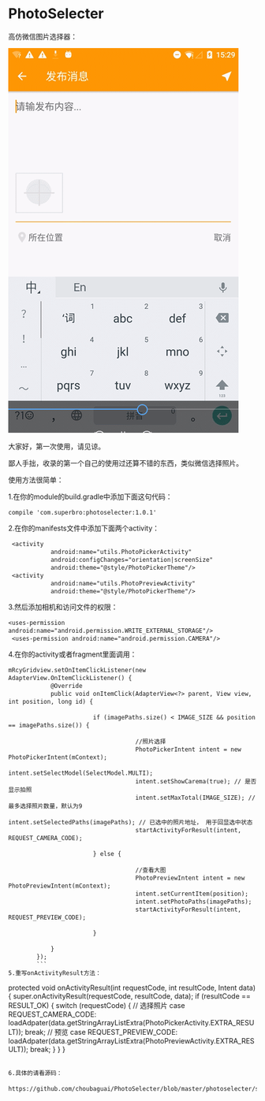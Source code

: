 # PhotoSelecter
高仿微信图片选择器：

![image](https://github.com/choubaguai/PhotoSelecter/blob/master/GIF.gif ) 

大家好，第一次使用，请见谅。


鄙人手拙，收录的第一个自己的使用过还算不错的东西，类似微信选择照片。


使用方法很简单：


1.在你的module的build.gradle中添加下面这句代码：
```
compile 'com.superbro:photoselecter:1.0.1'
```
2.在你的manifests文件中添加下面两个activity：

```
 <activity
            android:name="utils.PhotoPickerActivity"
            android:configChanges="orientation|screenSize"
            android:theme="@style/PhotoPickerTheme"/>
 <activity
            android:name="utils.PhotoPreviewActivity"
            android:theme="@style/PhotoPickerTheme"/>
```            
3.然后添加相机和访问文件的权限：
```
<uses-permission android:name="android.permission.WRITE_EXTERNAL_STORAGE"/>
 <uses-permission android:name="android.permission.CAMERA"/>
``` 
4.在你的activity或者fragment里面调用：
```
mRcyGridview.setOnItemClickListener(new AdapterView.OnItemClickListener() {
            @Override
            public void onItemClick(AdapterView<?> parent, View view, int position, long id) {

                        if (imagePaths.size() < IMAGE_SIZE && position == imagePaths.size()) {

                                    //照片选择
                                    PhotoPickerIntent intent = new PhotoPickerIntent(mContext);
                                    intent.setSelectModel(SelectModel.MULTI);
                                    intent.setShowCarema(true); // 是否显示拍照
                                    intent.setMaxTotal(IMAGE_SIZE); // 最多选择照片数量，默认为9
                                    intent.setSelectedPaths(imagePaths); // 已选中的照片地址， 用于回显选中状态
                                    startActivityForResult(intent, REQUEST_CAMERA_CODE);

                        } else {

                                    //查看大图
                                    PhotoPreviewIntent intent = new PhotoPreviewIntent(mContext);
                                    intent.setCurrentItem(position);
                                    intent.setPhotoPaths(imagePaths);
                                    startActivityForResult(intent, REQUEST_PREVIEW_CODE);

                        }

            }
        });
        ```
5.重写onActivityResult方法：

```
protected void onActivityResult(int requestCode, int resultCode, Intent data) {
     super.onActivityResult(requestCode, resultCode, data);
     if (resultCode == RESULT_OK) {
          switch (requestCode) {
             // 选择照片
             case REQUEST_CAMERA_CODE:
                 loadAdpater(data.getStringArrayListExtra(PhotoPickerActivity.EXTRA_RESULT));
                 break;
             // 预览
             case REQUEST_PREVIEW_CODE:
                 loadAdpater(data.getStringArrayListExtra(PhotoPreviewActivity.EXTRA_RESULT));
                 break;
         }
     }
}
```

6.具体的请看源码： 

https://github.com/choubaguai/PhotoSelecter/blob/master/photoselecter/src/main/java/com/superbro/myapplication/MainActivity.java
